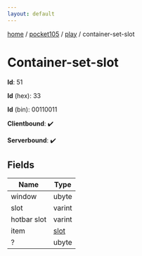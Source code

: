 ```yaml
---
layout: default
---
```


[home](/)  /  [pocket105](/protocol/pocket105)  /  [play](/protocol/pocket105/play)  /  container-set-slot

# Container-set-slot

**Id**: 51

**Id** (hex): 33

**Id** (bin): 00110011

**Clientbound**: ✔️

**Serverbound**: ✔️

## Fields

Name | Type
---|---
window | ubyte
slot | varint
hotbar slot | varint
item | [slot](/protocol/pocket105/types/slot)
? | ubyte

